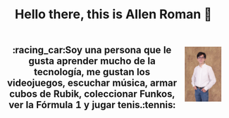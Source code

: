 <h1 align="center">   
  Hello there, this is Allen Roman 👋
</h1>
 <table align="center" style="border: hidden">
    <tr style="border: hidden">
    <th style="border: hidden"><h2 align="center">:racing_car:Soy una persona que le gusta aprender mucho de la tecnología, me gustan los videojuegos, escuchar música, armar cubos de Rubik, coleccionar Funkos, ver la Fórmula 1 y jugar tenis.:tennis: </h2></th>
      <th style="border: hidden"><img src=https://github.com/Allenrovas/Allenrovas/blob/main/DSC_4914.JPG></th>
    </tr>
</table>   
